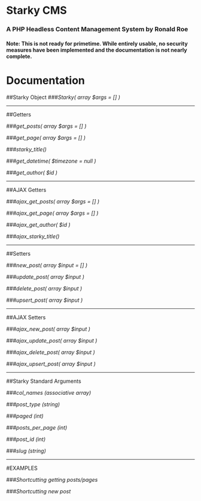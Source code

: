 # Starky CMS
### A PHP Headless Content Management System by Ronald Roe

#### Note: This is not ready for primetime. While entirely usable, no security measures have been implemented and the documentation is not nearly complete.

# Documentation

##Starky Object
###*Starky( array $args = [] )*

----
##Getters

###*get_posts( array $args = [] )*

###*get_page( array $args = [] )*

###*starky_title()*

###*get_datetime( $timezone = null )*

###*get_author( $id )*

----
##AJAX Getters

###*ajax_get_posts( array $args = [] )*

###*ajax_get_page( array $args = [] )*

###*ajax_get_author( $id )*

###*ajax_starky_title()*

----
##Setters

###*new_post( array $input = [] )*

###*update_post( array $input )*

###*delete_post( array $input )*

###*upsert_post( array $input )*

----
##AJAX Setters

###*ajax_new_post( array $input )*

###*ajax_update_post( array $input )*

###*ajax_delete_post( array $input )*

###*ajax_upsert_post( array $input )*

----
##Starky Standard Arguments

###*col_names (associative array)*

###*post_type (string)*

###*paged (int)*

###*posts_per_page (int)*

###*post_id (int)*

###*slug (string)*

----
#EXAMPLES

###*Shortcutting getting posts/pages*

###*Shortcutting new post*